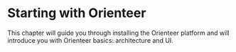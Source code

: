 # Starting with Orienteer

This chapter will guide you through installing the Orienteer platform and will introduce you with Orienteer basics: architecture and UI.
